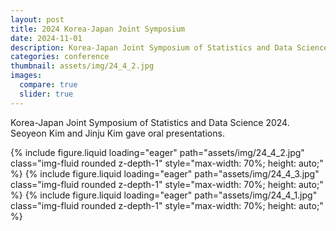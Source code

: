 ```yaml
---
layout: post
title: 2024 Korea-Japan Joint Symposium
date: 2024-11-01
description: Korea-Japan Joint Symposium of Statistics and Data Science 2024
categories: conference
thumbnail: assets/img/24_4_2.jpg
images:
  compare: true
  slider: true
---
```


Korea-Japan Joint Symposium of Statistics and Data Science 2024. Seoyeon Kim and Jinju Kim gave oral presentations.

<swiper-container keyboard="true" navigation="true" pagination="true" 
                  pagination-clickable="true" pagination-dynamic-bullets="true" rewind="true"
                  style="max-width: 550px; margin: 0 auto;">
  <swiper-slide>
    {% include figure.liquid loading="eager" path="assets/img/24_4_2.jpg" 
       class="img-fluid rounded z-depth-1" style="max-width: 70%; height: auto;" %}
  </swiper-slide>
  <swiper-slide>
    {% include figure.liquid loading="eager" path="assets/img/24_4_3.jpg" 
       class="img-fluid rounded z-depth-1" style="max-width: 70%; height: auto;" %}
  </swiper-slide>
  <swiper-slide>
    {% include figure.liquid loading="eager" path="assets/img/24_4_1.jpg" 
       class="img-fluid rounded z-depth-1" style="max-width: 70%; height: auto;" %}
  </swiper-slide>
</swiper-container>


